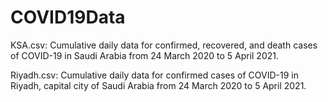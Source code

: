 # COVID19Data

KSA.csv: Cumulative daily data for confirmed, recovered, and death cases of COVID-19 in Saudi Arabia from 24 March 2020 to 5 April 2021.

Riyadh.csv: Cumulative daily data for confirmed cases of COVID-19 in Riyadh, capital city of Saudi Arabia from 24 March 2020 to 5 April 2021.
